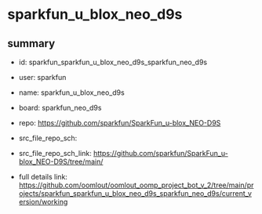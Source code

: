 # sparkfun_u_blox_neo_d9s
 
## summary 
* id: sparkfun_sparkfun_u_blox_neo_d9s_sparkfun_neo_d9s
* user: sparkfun
* name: sparkfun_u_blox_neo_d9s
* board: sparkfun_neo_d9s
* repo: https://github.com/sparkfun/SparkFun_u-blox_NEO-D9S



* src_file_repo_sch: 
* src_file_repo_sch_link: https://github.com/sparkfun/SparkFun_u-blox_NEO-D9S/tree/main/
* full details link: https://github.com/oomlout/oomlout_oomp_project_bot_v_2/tree/main/projects/sparkfun_sparkfun_u_blox_neo_d9s_sparkfun_neo_d9s/current_version/working  







